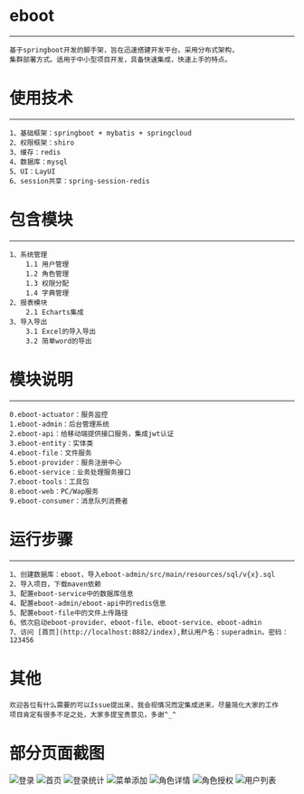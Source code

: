 # eboot

---
    基于springboot开发的脚手架，旨在迅速搭建开发平台。采用分布式架构，
    集群部署方式。适用于中小型项目开发，具备快速集成，快速上手的特点。

# 使用技术

---
    1、基础框架：springboot + mybatis + springcloud
    2、权限框架：shiro
    3、缓存：redis
    4、数据库：mysql
    5、UI：LayUI
    6、session共享：spring-session-redis
# 包含模块

---
    1、系统管理
        1.1 用户管理
        1.2 角色管理
        1.3 权限分配
        1.4 字典管理
    2、报表模块
        2.1 Echarts集成
    3、导入导出
        3.1 Excel的导入导出
        3.2 简单word的导出
# 模块说明

---
    0.eboot-actuator：服务监控
    1.eboot-admin：后台管理系统
    2.eboot-api：给移动端提供接口服务，集成jwt认证
    3.eboot-entity：实体类
    4.eboot-file：文件服务
    5.eboot-provider：服务注册中心
    6.eboot-service：业务处理服务接口
    7.eboot-tools：工具包
    8.eboot-web：PC/Wap服务
    9.eboot-consumer：消息队列消费者
# 运行步骤

---
    1、创建数据库：eboot，导入eboot-admin/src/main/resources/sql/v{x}.sql
    2、导入项目，下载maven依赖
    3、配置eboot-service中的数据库信息
    4、配置eboot-admin/eboot-api中的redis信息
    5、配置eboot-file中的文件上传路径
    6、依次启动eboot-provider、eboot-file、eboot-service、eboot-admin
    7、访问 [首页](http://localhost:8882/index),默认用户名：superadmin，密码：123456

# 其他
    欢迎各位有什么需要的可以Issue提出来，我会视情况而定集成进来，尽量简化大家的工作
    项目肯定有很多不足之处，大家多提宝贵意见，多谢^_^
# 部分页面截图
![登录](https://gitee.com/uploads/images/2018/0514/173817_401f4989_660787.png "login.png")
![首页](https://gitee.com/uploads/images/2018/0514/173051_16baa875_660787.png "index.png")
![登录统计](https://gitee.com/uploads/images/2018/0514/173130_d65ff447_660787.png "login_report.png")
![菜单添加](https://gitee.com/uploads/images/2018/0514/173141_4a33e5f2_660787.png "menu_add.png")
![角色详情](https://gitee.com/uploads/images/2018/0514/173154_8bb32a20_660787.png "role_detail.png")
![角色授权](https://gitee.com/uploads/images/2018/0514/173204_68287e03_660787.png "role_permit.png")
![用户列表](https://gitee.com/uploads/images/2018/0514/173213_e00fc2d5_660787.png "user_index.png")
